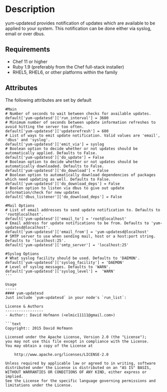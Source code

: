 Description
===========
yum-updatesd provides notification of updates which are available to be applied to your system. This notification can be done either via syslog, email or over dbus.

Requirements
------------
* Chef 11 or higher
* Ruby 1.9 (preferably from the Chef full-stack installer)
* RHEL5, RHEL6, or other platforms within the family

Attributes
----------
The following attributes are set by default

```
#Main
# Number of seconds to wait between checks for available updates. 
default['yum-updatesd']['run_interval'] = 3600
# Minimum number of seconds between update information refreshes to avoid hitting the server too often. 
default['yum-updatesd']['updaterefresh'] = 600
# List of ways to emit update notification. Valid values are 'email', 'dbus' and 'syslog'. 
default['yum-updatesd']['emit_via'] = syslog
# Boolean option to decide whether or not updates should be automatically applied. Defaults to False. 
default['yum-updatesd']['do_update'] = False
# Boolean option to decide whether or not updates should be automatically downloaded. Defaults to False. 
default['yum-updatesd']['do_download'] = False
# Boolean option to automatically download dependencies of packages which need updating as well. Defaults to False. 
default['yum-updatesd']['do_download_deps'] = False
# Boolen option to listen via dbus to give out update information/check for new updates
default['dbus_listener']['do_download_deps'] = False

#Mail Options
# List of email addresses to send update notification to. Defaults to 'root@localhost'. 
default['yum-updatesd']['email_to'] = 'root@localhost' 
# Email address for update notifications to be from. Defaults to 'yum-updatesd@localhost'. 
default['yum-updatesd']['email_from'] = 'yum-updatesd@localhost'
# SMTP server to use when sending mail, host or a host:port string. Defaults to 'localhost:25'. 
default['yum-updatesd']['smtp_server'] = 'localhost:25'

#Syslog Options
# What syslog facility should be used. Defaults to 'DAEMON'. 
default['yum-updatesd']['syslog_facility'] = 'DAEMON'
# Level of syslog messages. Defaults to 'WARN'. 
default['yum-updatesd']['syslog_level'] =  'WARN'
'''

Usage
-----
#### yum-updatesd
Just include `yum-updatesd` in your node's `run_list`:

License & Authors
-----------------
- Author:: David Hofmann (<elmic11111@gmail.com>)

```text
Copyright:: 2015 David Hofmann

Licensed under the Apache License, Version 2.0 (the "License");
you may not use this file except in compliance with the License.
You may obtain a copy of the License at

    http://www.apache.org/licenses/LICENSE-2.0

Unless required by applicable law or agreed to in writing, software
distributed under the License is distributed on an "AS IS" BASIS,
WITHOUT WARRANTIES OR CONDITIONS OF ANY KIND, either express or implied.
See the License for the specific language governing permissions and
limitations under the License.
```